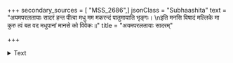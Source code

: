 +++
secondary_sources = [ "MSS_2686",]
jsonClass = "Subhaashita"
text = "अयमपरलतायाः सादरं हन्त पीत्वा मधु मम मकरन्दं पातुमायाति भृङ्गः।  \nइति मनसि विषादं मल्लिके मा कुरु त्वं बत वद मधुपानां मानसे को विवेकः॥"
title = "अयमपरलतायाः सादरम्"

+++

<details><summary>Text</summary>

अयमपरलतायाः सादरं हन्त पीत्वा मधु मम मकरन्दं पातुमायाति भृङ्गः।  
इति मनसि विषादं मल्लिके मा कुरु त्वं बत वद मधुपानां मानसे को विवेकः॥
</details>
